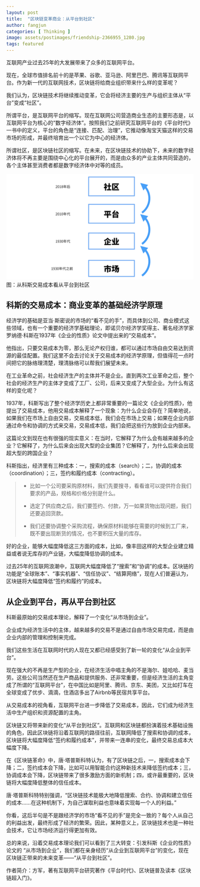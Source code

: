 ```yaml
---
layout: post
title:  "区块链变革商业：从平台到社区"
author: fangjun
categories: [ Thinking ]
image: assets/postimages/friendship-2366955_1280.jpg
tags: featured
---
```


互联网产业过去25年的大发展带来了众多的互联网平台。

现在，全球市值排名前十的是苹果、谷歌、亚马逊、阿里巴巴、腾讯等互联网平台。作为新一代的互联网技术，区块链将给商业组织带来什么样的变革呢？

我们认为，区块链技术将继续推动变革，它会将经济主要的生产与组织主体从“平台”变成“社区”。

所谓平台，是互联网平台的缩写。现在互联网公司营造商业生态的主要形态是，以互联网平台为核心的“数字经济体”。按照我们之前研究互联网平台的《平台时代》一书中的定义，平台的角色是“连接、匹配、治理”，它推动像淘宝天猫这样的交易市场的形成，并最终培育出一个以它为中心的经济体。

所谓社区，是区块链社区的缩写。在未来，在区块链技术的协助下，未来的数字经济体将不再主要是围绕中心化的平台展开的，而是由众多的产业主体共同营造的，各个主体甚至消费者都是数字经济体中对等的成员。

![从平台到社区](/assets/postimages/platform-community.png)
图：从科斯交易成本看从平台到社区

## 科斯的交易成本：商业变革的基础经济学原理

经济学的基础是亚当·斯密说的市场的“看不见的手”，而具体到公司、商业模式这些领域，也有一个重要的经济学基础理论，即诺贝尔经济学奖得主、著名经济学家罗纳德·科斯在1937年《企业的性质》论文中提出来的“交易成本”。

他指出，只要交易成本为零，那么无论产权归谁，都可以通过市场自由交易达到资源的最佳配置。我们这里不会去讨论关于交易成本的经济学原理，但值得花一点时间把它的脉络理清楚，理清脉络可以帮我们展望未来。 

在工业革命之前，社会经济生产的主体并不是企业。直到两次工业革命之后，整个社会的经济生产的主体才变成了工厂、公司，后来又变成了大型企业。为什么有这样的变化呢？

1937年，科斯写出了整个经济学历史上都非常重要的一篇论文《企业的性质》，他提出了交易成本，他用交易成本解释了一个现象：为什么企业会存在？简单地说，如果我们在市场上自由交易，交易成本低，我们会在市场上交易；如果在企业内部通过命令和协调的方式来交易，交易成本低，我们会把这些行为放到企业内部来。

这篇论文到现在也有很强的现实意义：在当时，它解释了为什么会有越来越多的企业？它解释了，为什么后来会出现大型的企业集团？它解释了，为什么后来会出现超大型的跨国企业？

科斯指出，经济里有三种成本：一，搜索的成本（search）；二，协调的成本（coordination）；三，签约和履约成本（contracting）。

> -	比如一个公司要采购原材料，我们先要搜寻，看看谁可以提供符合我们要求的产品，规格和价格分别是什么。
>
> -	选定了供应商之后，我们要签约、付款，万一如果货物出现问题，我们还要追回货款。
>
> -	我们还要协调整个采购流程，确保原材料能够在需要的时候到工厂来，既不要出现断货的情况，也不要积压大量的库存。

好的企业，能够大幅度降低这三方面的成本，比如，像丰田这样的大型企业建立精益或者说无库存的产业链，大幅度降低协调的成本。

过去25年的互联网浪潮中，互联网大幅度降低了“搜索”和“协调”的成本。区块链的功能是“全球账本”、“事实机器”、“信任协议”、“结算网络”，现在人们普遍认为，区块链将大幅度降低“签约和履约”的成本。

## 从企业到平台，再从平台到社区

科斯最原始的交易成本理论，解释了一个变化“从市场到企业”。

 企业成为经济生活中的主体，越来越多的交易不是通过自由市场交易完成，而是由企业内部的管理和控制来完成。
 
我们这些生活在互联网时代的人现在又都已经感受到了新一轮的变化“从企业到平台”。

现在强大的不再是生产型的企业，在经济生活中唱主角的不是海尔、娃哈哈、麦当劳。这些公司当然还在生产商品和提供服务、还非常重要，但是经济生活的主角变成了所谓的“互联网平台”，在中国比如是阿里、腾讯、京东、美团，又比如打车在全球变成了优步、滴滴，住酒店多出了Airbnb等民宿共享平台。

从交易成本的视角看，互联网平台进一步降低了交易成本，因此，它们成为经济生活中生产组织和资源配置的主角。

区块链又将带来新的变化“从平台到社区”。互联网和区块链都扮演着技术基础设施的角色，因此区块链将沿着互联网的路径往前，互联网降低了搜索和协调的成本，区块链将大幅度降低“签约和履约成本”，并带来一连串的变化，最终交易总成本大幅度下降。

在《区块链革命》中，唐·塔普斯科特认为，有了区块链之后，一，搜索成本会下降；二，签约成本会下降，比如可以用智能合约这种新技术来降低签约成本；三，协调成本会下降，区块链带来了很多激励方面的新机制；四，或许最重要的，区块链将大幅度降低整体的信任成本。

唐·塔普斯科特特别强调，“区块链技术能极大地降低搜索、合约、协调和建立信任的成本……在这种机制下，为自己谋取利益也意味着实现每一个人的利益。”

你看，这后半句是不是跟经济学的市场“看不见的手”是完全一致的？每个人从自己的利益出发，最终形成了经济的繁荣。因此，某种意义上，区块链技术也是一种社会技术，它让市场经济运行得更加有效。

总的来说，沿着交易成本理论我们可以看到了三大转变：引发科斯《企业的性质》论文的 “从市场到企业”，我们都在亲身经历“从企业到互联网平台”的变化，现在区块链正带来的未来变革——“从平台到社区”。 

作者简介：方军，著有互联网平台研究著作《平台时代》、区块链普及读本《区块链超入门》。


